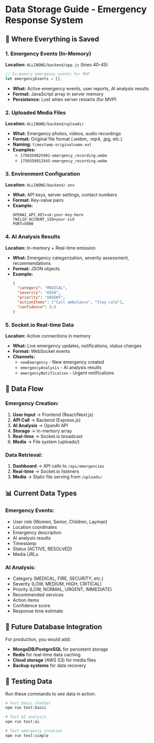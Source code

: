 # Data Storage Guide - Emergency Response System

## 📁 Where Everything is Saved

### 1. **Emergency Events (In-Memory)**
**Location:** `ALLINONE/backend/app.js` (lines 40-45)
```javascript
// In-memory emergency events for MVP
let emergencyEvents = [];
```
- **What:** Active emergency events, user reports, AI analysis results
- **Format:** JavaScript array in server memory
- **Persistence:** Lost when server restarts (for MVP)

### 2. **Uploaded Media Files**
**Location:** `ALLINONE/backend/uploads/`
- **What:** Emergency photos, videos, audio recordings
- **Format:** Original file format (.webm, .mp4, .jpg, etc.)
- **Naming:** `timestamp-originalname.ext`
- **Examples:**
  - `1750359825992-emergency_recording.webm`
  - `1750359812545-emergency_recording.webm`

### 3. **Environment Configuration**
**Location:** `ALLINONE/backend/.env`
- **What:** API keys, server settings, contact numbers
- **Format:** Key-value pairs
- **Example:**
  ```
  OPENAI_API_KEY=sk-your-key-here
  TWILIO_ACCOUNT_SID=your-sid
  PORT=5000
  ```

### 4. **AI Analysis Results**
**Location:** In-memory + Real-time emission
- **What:** Emergency categorization, severity assessment, recommendations
- **Format:** JSON objects
- **Example:**
  ```json
  {
    "category": "MEDICAL",
    "severity": "HIGH",
    "priority": "URGENT",
    "actionItems": ["Call ambulance", "Stay calm"],
    "confidence": 0.9
  }
  ```

### 5. **Socket.io Real-time Data**
**Location:** Active connections in memory
- **What:** Live emergency updates, notifications, status changes
- **Format:** WebSocket events
- **Channels:**
  - `newEmergency` - New emergency created
  - `emergencyAnalysis` - AI analysis results
  - `emergencyNotification` - Urgent notifications

## 🔄 Data Flow

### Emergency Creation:
1. **User Input** → Frontend (React/Next.js)
2. **API Call** → Backend (Express.js)
3. **AI Analysis** → OpenAI API
4. **Storage** → In-memory array
5. **Real-time** → Socket.io broadcast
6. **Media** → File system (uploads/)

### Data Retrieval:
1. **Dashboard** → API calls to `/api/emergencies`
2. **Real-time** → Socket.io listeners
3. **Media** → Static file serving from `/uploads/`

## 📊 Current Data Types

### Emergency Events:
- User role (Women, Senior, Children, Layman)
- Location coordinates
- Emergency description
- AI analysis results
- Timestamp
- Status (ACTIVE, RESOLVED)
- Media URLs

### AI Analysis:
- Category (MEDICAL, FIRE, SECURITY, etc.)
- Severity (LOW, MEDIUM, HIGH, CRITICAL)
- Priority (LOW, NORMAL, URGENT, IMMEDIATE)
- Recommended services
- Action items
- Confidence score
- Response time estimate

## 🚀 Future Database Integration

For production, you would add:
- **MongoDB/PostgreSQL** for persistent storage
- **Redis** for real-time data caching
- **Cloud storage** (AWS S3) for media files
- **Backup systems** for data recovery

## 📝 Testing Data

Run these commands to see data in action:
```bash
# Test basic chatbot
npm run test:basic

# Test AI analysis
npm run test:ai

# Test emergency creation
npm run test:simple
``` 